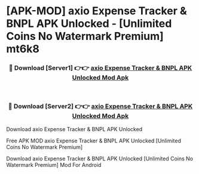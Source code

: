 # [APK-MOD] axio  Expense Tracker & BNPL APK Unlocked - [Unlimited Coins No Watermark Premium] mt6k8



<div align="center">
<h3>🔴 Download [Server1] 👉👉 <a href="https://momento.my/?title=axio__Expense_Tracker_&_BNPL_APK_Unlocked">axio  Expense Tracker & BNPL APK Unlocked Mod Apk</a></h3><br>

<h3>🔴 Download [Server2] 👉👉 <a href="https://momento.my/?title=axio__Expense_Tracker_&_BNPL_APK_Unlocked">axio  Expense Tracker & BNPL APK Unlocked Mod Apk</a></h3>
</div>



Download axio  Expense Tracker & BNPL APK Unlocked 

Free APK MOD axio  Expense Tracker & BNPL APK Unlocked [Unlimited Coins No Watermark Premium]

Download axio  Expense Tracker & BNPL APK Unlocked [Unlimited Coins No Watermark Premium] Mod For Android

